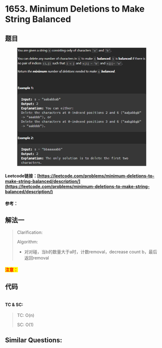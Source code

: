 # 1653. Minimum Deletions to Make String Balanced

## 题目

<figure><img src="../../.gitbook/assets/image (1) (2).png" alt=""><figcaption></figcaption></figure>



#### Leetcode链接：[https://leetcode.com/problems/minimum-deletions-to-make-string-balanced/description/](https://leetcode.com/problems/minimum-deletions-to-make-string-balanced/description/)

#### 参考：

## 解法一

> Clarification:&#x20;
>
> Algorithm:&#x20;
>
> * 对对碰，当b的数量大于a时，计数removal，decrease count b，最后返回removal

#### <mark style="color:red;">注意：</mark>

## 代码

```java
```

#### TC & SC:&#x20;

> TC: O(n)
>
> SC: O(1)

## **Similar Questions:**&#x20;
